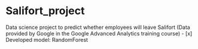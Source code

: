 # Salifort_project
Data science project to predict whether employees will leave Salifort (Data provided by Google in the Google Advanced Analytics training course)
	- [x] Developed model: RandomForest
